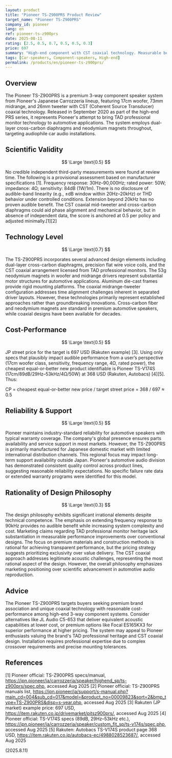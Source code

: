 ```yaml
---
layout: product
title: "Pioneer TS-Z900PRS Product Review"
target_name: "Pioneer TS-Z900PRS"
company_id: pioneer
lang: en
ref: pioneer-ts-z900prs
date: 2025-08-11
rating: [2.5, 0.5, 0.7, 0.5, 0.5, 0.3]
price: 697
summary: "High-end component with CST coaxial technology. Measurable benefits are limited; cost-performance vs. the cheapest equivalent spec is 0.5"
tags: [Car-speakers, Component-speakers, High-end]
permalink: /products/en/pioneer-ts-z900prs/
---
```


## Overview

The Pioneer TS-Z900PRS is a premium 3-way component speaker system from Pioneer's Japanese Carrozzeria lineup, featuring 17cm woofer, 73mm midrange, and 26mm tweeter with CST (Coherent Source Transducer) coaxial technology. Released in September 2020 as part of the high-end PRS series, it represents Pioneer's attempt to bring TAD professional monitor technology to automotive applications. The system employs dual-layer cross-carbon diaphragms and neodymium magnets throughout, targeting audiophile car audio installations.

## Scientific Validity

$$ \Large \text{0.5} $$

No credible independent third-party measurements were found at review time. The following is a provisional assessment based on manufacturer specifications [1]. Frequency response: 30Hz–90,000Hz; rated power: 50W; impedance: 4Ω; sensitivity: 84dB (1W/1m). There is no disclosure of audible-band linearity (e.g., ±dB window within 20Hz–20kHz) or THD behavior under controlled conditions. Extension beyond 20kHz has no proven audible benefit. The CST coaxial mid-tweeter and cross-carbon diaphragms could aid phase alignment and mechanical behavior, but in absence of independent data, the score is anchored at 0.5 per policy and adjusted minimally.[1][2]

## Technology Level

$$ \Large \text{0.7} $$

The TS-Z900PRS incorporates several advanced design elements including dual-layer cross-carbon diaphragms, precision flat wire voice coils, and the CST coaxial arrangement licensed from TAD professional monitors. The 53g neodymium magnets in woofer and midrange drivers represent substantial motor structures for automotive applications. Aluminum die-cast frames provide rigid mounting platforms. The coaxial midrange-tweeter configuration addresses time alignment challenges inherent in separated driver layouts. However, these technologies primarily represent established approaches rather than groundbreaking innovations. Cross-carbon fiber and neodymium magnets are standard in premium automotive speakers, while coaxial designs have been available for decades.

## Cost-Performance

$$ \Large \text{0.5} $$

JP street price for the target is 697 USD (Rakuten example) [3]. Using only specs that plausibly impact audible performance from a user’s perspective (17cm woofer class, sensitivity, frequency range, 4Ω, rated power), the cheapest equal-or-better new product identifiable is Pioneer TS-V174S (17cm/89dB/29Hz–53kHz/4Ω/50W) at 368 USD (Rakuten, Autobacs) [4][5]. Thus:

CP = cheapest equal-or-better new price / target street price = 368 / 697 ≈ 0.5

## Reliability & Support

$$ \Large \text{0.5} $$

Pioneer maintains industry-standard reliability for automotive speakers with typical warranty coverage. The company's global presence ensures parts availability and service support in most markets. However, the TS-Z900PRS is primarily manufactured for Japanese domestic market with limited international distribution channels. This regional focus may impact long-term support availability outside Japan. Pioneer's automotive audio division has demonstrated consistent quality control across product lines, suggesting reasonable reliability expectations. No specific failure rate data or extended warranty programs were identified for this model.

## Rationality of Design Philosophy

$$ \Large \text{0.3} $$

The design philosophy exhibits significant irrational elements despite technical competence. The emphasis on extending frequency response to 90kHz provides no audible benefit while increasing system complexity and cost. Marketing claims regarding TAD professional monitor heritage lack substantiation in measurable performance improvements over conventional designs. The focus on premium materials and construction methods is rational for achieving transparent performance, but the pricing strategy suggests prioritizing exclusivity over value delivery. The CST coaxial approach addresses legitimate acoustic challenges, representing the most rational aspect of the design. However, the overall philosophy emphasizes marketing positioning over scientific advancement in automotive audio reproduction.

## Advice

The Pioneer TS-Z900PRS targets buyers seeking premium brand association and unique coaxial technology with reasonable cost-performance among high-end 3-way component systems. Consider alternatives like JL Audio C5-653 that deliver equivalent acoustic capabilities at lower cost, or premium options like Focal ES165KX3 for superior performance at higher pricing. The system may appeal to Pioneer enthusiasts valuing the brand's TAD professional heritage and CST coaxial design. Installation requires professional expertise due to complex crossover requirements and precise mounting tolerances.

## References

[1] Pioneer official: TS-Z900PRS specs/manual, https://jpn.pioneer/ja/carrozzeria/speaker/highend_sp/ts-z900prs/spec.php, accessed Aug 2025
[2] Pioneer official: TS-Z900PRS manuals list, https://jpn.pioneer/ja/support/s-manual.php?main_cd=004&sub_cd=017&model=&product_no=00009823&sort=2&bmp_type=TS-Z900PRS&disp=s-year.php, accessed Aug 2025
[3] Rakuten (JP market) example price: 697 USD, https://item.rakuten.co.jp/drivemarket/pitsz900prs/, accessed Aug 2025
[4] Pioneer official: TS-V174S specs (89dB, 29Hz–53kHz etc.), https://jpn.pioneer/ja/carrozzeria/speaker/custom_fit_sp/ts-v174s/spec.php, accessed Aug 2025
[5] Rakuten: Autobacs TS-V174S product page 368 USD, https://item.rakuten.co.jp/autobacs-ec/4988028523687/, accessed Aug 2025

(2025.8.11)